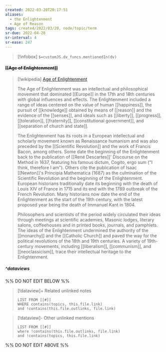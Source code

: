 ```yaml
---
created: 2022-03-20T20:17:51 
aliases:
  - the Enlightenment
  - Age of Reason
tags: created/2022/03/20, node/topic/term
sr-due: 2022-04-28
sr-interval: 4
sr-ease: 247
---
```

> [!infobox]
`$=customJS.dv_funcs.mentionedIn(dv)`

#### <s class="topic-title">[[Age of Enlightenment]]</s>

> [!wikipedia] [Age of Enlightenment](https://en.wikipedia.org/wiki/Age%20of%20Enlightenment)
> 
> The Age of Enlightenment was an intellectual and philosophical movement that dominated [[Europe]] in the 17th and 18th centuries with global influences and effects. The Enlightenment included a range of ideas centered on the value of human [[happiness]], the pursuit of [[knowledge]] obtained by means of [[reason]] and the evidence of the [[senses]], and ideals such as [[liberty]], [[progress]], [[toleration]], [[fraternity]], [[constitutional government]], and [[separation of church and state]].
> 
> The Enlightenment has its roots in a European intellectual and scholarly movement known as Renaissance humanism and was also preceded by the [[Scientific Revolution]] and the work of Francis Bacon, among others. Some date the beginning of the Enlightenment back to the publication of [[René Descartes]]' Discourse on the Method in 1637, featuring his famous dictum, Cogito, ergo sum ("I think, therefore I am"). Others cite the publication of Isaac [[Newton]]'s Principia Mathematica (1687) as the culmination of the Scientific Revolution and the beginning of the Enlightenment. European historians traditionally date its beginning with the death of Louis XIV of France in 1715 and its end with the 1789 outbreak of the French Revolution. Many historians now date the end of the Enlightenment as the start of the 19th century, with the latest proposed year being the death of Immanuel Kant in 1804.
> 
> Philosophers and scientists of the period widely circulated their ideas through meetings at scientific academies, Masonic lodges, literary salons, coffeehouses and in printed books, journals, and pamphlets. The ideas of the Enlightenment undermined the authority of the [[monarchy]] and the [[Catholic Church]] and paved the way for the political revolutions of the 18th and 19th centuries. A variety of 19th-century movements, including [[liberalism]], [[communism]], and [[neoclassicism]], trace their intellectual heritage to the Enlightenment.
>


##### ^dataviews

%% DO NOT EDIT BELOW %%
> [!dataview]+ Related unlinked notes
> ```dataview
> LIST FROM [[#]]
> WHERE contains(topics, this.file.link)
> and !contains(this.file.outlinks, file.link)
> ```
 
> [!dataview]- Other unlinked mentions
> ```dataview
> LIST FROM [[#]]
> where !contains(this.file.outlinks, file.link)
> and !contains(topics, this.file.link)
> ```

%% DO NOT EDIT ABOVE %%
